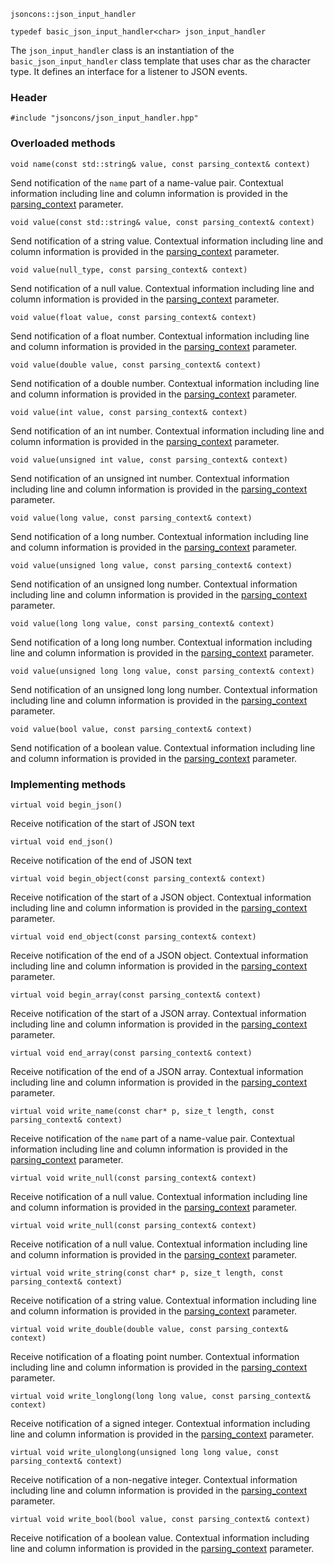    jsoncons::json_input_handler

    typedef basic_json_input_handler<char> json_input_handler

The `json_input_handler` class is an instantiation of the `basic_json_input_handler` class template that uses char as the character type. It defines an interface for a listener to JSON events.

### Header

    #include "jsoncons/json_input_handler.hpp"

### Overloaded methods

    void name(const std::string& value, const parsing_context& context)
Send notification of the `name` part of a name-value pair. Contextual information including
line and column information is provided in the [parsing_context](parsing_context) parameter.  

    void value(const std::string& value, const parsing_context& context)
Send notification of a string value. Contextual information including
line and column information is provided in the [parsing_context](parsing_context) parameter. 

    void value(null_type, const parsing_context& context)
Send notification of a null value. Contextual information including
line and column information is provided in the [parsing_context](parsing_context) parameter. 

    void value(float value, const parsing_context& context)
Send notification of a float number. Contextual information including
line and column information is provided in the [parsing_context](parsing_context) parameter. 

    void value(double value, const parsing_context& context)
Send notification of a double number. Contextual information including
line and column information is provided in the [parsing_context](parsing_context) parameter. 

    void value(int value, const parsing_context& context)
Send notification of an int number. Contextual information including
line and column information is provided in the [parsing_context](parsing_context) parameter. 

    void value(unsigned int value, const parsing_context& context)
Send notification of an unsigned int number. Contextual information including
line and column information is provided in the [parsing_context](parsing_context) parameter. 

    void value(long value, const parsing_context& context)
Send notification of a long number. Contextual information including
line and column information is provided in the [parsing_context](parsing_context) parameter. 

    void value(unsigned long value, const parsing_context& context)
Send notification of an unsigned long number. Contextual information including
line and column information is provided in the [parsing_context](parsing_context) parameter. 

    void value(long long value, const parsing_context& context)
Send notification of a long long number. Contextual information including
line and column information is provided in the [parsing_context](parsing_context) parameter. 

    void value(unsigned long long value, const parsing_context& context)
Send notification of an unsigned long long number. Contextual information including
line and column information is provided in the [parsing_context](parsing_context) parameter. 

    void value(bool value, const parsing_context& context)
Send notification of a boolean value. Contextual information including
line and column information is provided in the [parsing_context](parsing_context) parameter. 

### Implementing methods

    virtual void begin_json()
Receive notification of the start of JSON text

    virtual void end_json()
Receive notification of the end of JSON text

    virtual void begin_object(const parsing_context& context)
Receive notification of the start of a JSON object. Contextual information including
line and column information is provided in the [parsing_context](parsing_context) parameter. 

    virtual void end_object(const parsing_context& context)
Receive notification of the end of a JSON object. Contextual information including
line and column information is provided in the [parsing_context](parsing_context) parameter. 

    virtual void begin_array(const parsing_context& context)
Receive notification of the start of a JSON array. Contextual information including
line and column information is provided in the [parsing_context](parsing_context) parameter. 

    virtual void end_array(const parsing_context& context)
Receive notification of the end of a JSON array. Contextual information including
line and column information is provided in the [parsing_context](parsing_context) parameter. 

    virtual void write_name(const char* p, size_t length, const parsing_context& context)
Receive notification of the `name` part of a name-value pair. Contextual information including
line and column information is provided in the [parsing_context](parsing_context) parameter.  

    virtual void write_null(const parsing_context& context)
Receive notification of a null value. Contextual information including
line and column information is provided in the [parsing_context](parsing_context) parameter. 

    virtual void write_null(const parsing_context& context)
Receive notification of a null value. Contextual information including
line and column information is provided in the [parsing_context](parsing_context) parameter. 

    virtual void write_string(const char* p, size_t length, const parsing_context& context)
Receive notification of a string value. Contextual information including
line and column information is provided in the [parsing_context](parsing_context) parameter. 

    virtual void write_double(double value, const parsing_context& context)
Receive notification of a floating point number. Contextual information including
line and column information is provided in the [parsing_context](parsing_context) parameter. 

    virtual void write_longlong(long long value, const parsing_context& context)
Receive notification of a signed integer. Contextual information including
line and column information is provided in the [parsing_context](parsing_context) parameter. 

    virtual void write_ulonglong(unsigned long long value, const parsing_context& context)
Receive notification of a non-negative integer. Contextual information including
line and column information is provided in the [parsing_context](parsing_context) parameter. 

    virtual void write_bool(bool value, const parsing_context& context)
Receive notification of a boolean value. Contextual information including
line and column information is provided in the [parsing_context](parsing_context) parameter. 

